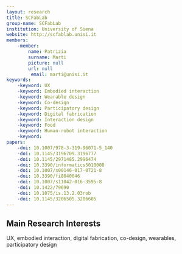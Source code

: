 ```yaml
---
layout: research
title: SCFabLab
group-name: SCFabLab
institution: University of Siena
website: http://scfablab.unisi.it
members: 
    -member: 
        name: Patrizia
        surname: Marti
        picture: null
        url: null
		 email: marti@unisi.it
keywords: 
    -keyword: UX
    -keyword: Embodied interaction
    -keyword: Wearable design
    -keyword: Co-design
    -keyword: Participatory design
    -keyword: Digital fabrication
    -keyword: Interaction design
    -keyword: Food
    -keyword: Human-robot interaction
    -keyword: 
papers: 
    -doi: 10.1007/978-3-319-96071-5_140
    -doi: 10.1145/3196709.3196777
    -doi: 10.1145/2971485.2996474
    -doi: 10.3390/informatics5010008
    -doi: 10.1007/s00146-017-0721-8
    -doi: 10.3390/fi8040046
    -doi: 10.1007/s11042-016-3595-8
    -doi: 10.1422/79690
    -doi: 10.1075/is.13.2.03rob
    -doi: 10.1145/3206505.3206605
---
```



## Main Research Interests
UX, embodied interaction, digital fabrication, co-design, wearables, participatory design